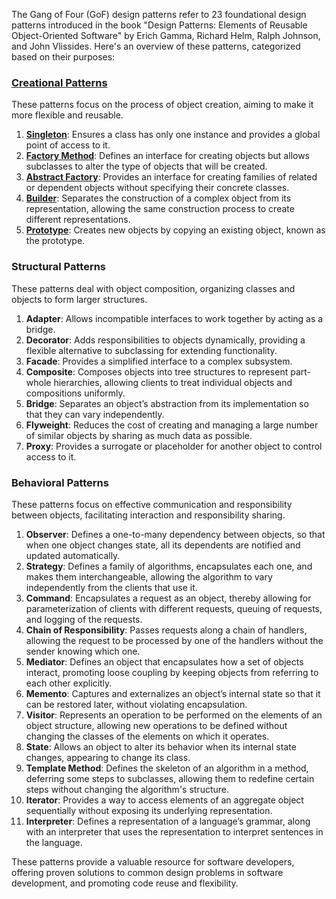 The Gang of Four (GoF) design patterns refer to 23 foundational design patterns introduced in the book "Design Patterns: Elements of Reusable Object-Oriented Software" by Erich Gamma, Richard Helm, Ralph Johnson, and John Vlissides. Here's an overview of these patterns, categorized based on their purposes:

### [Creational Patterns](https://github.com/NikolaiKovalenko/edu-gof-patterns/tree/main/creational)
These patterns focus on the process of object creation, aiming to make it more flexible and reusable.

1. [**Singleton**](https://github.com/NikolaiKovalenko/edu-gof-patterns/tree/main/creational/Singleton): Ensures a class has only one instance and provides a global point of access to it.
2. [**Factory Method**](https://github.com/NikolaiKovalenko/edu-gof-patterns/tree/main/creational/Factory_Method): Defines an interface for creating objects but allows subclasses to alter the type of objects that will be created.
3. [**Abstract Factory**](https://github.com/NikolaiKovalenko/edu-gof-patterns/tree/main/creational/Abstract_Factory): Provides an interface for creating families of related or dependent objects without specifying their concrete classes.
4. [**Builder**](https://github.com/NikolaiKovalenko/edu-gof-patterns/tree/main/creational/Builder): Separates the construction of a complex object from its representation, allowing the same construction process to create different representations.
5. [**Prototype**](https://github.com/NikolaiKovalenko/edu-gof-patterns/tree/main/creational/Prototype): Creates new objects by copying an existing object, known as the prototype.

### Structural Patterns
These patterns deal with object composition, organizing classes and objects to form larger structures.

1. **Adapter**: Allows incompatible interfaces to work together by acting as a bridge.
2. **Decorator**: Adds responsibilities to objects dynamically, providing a flexible alternative to subclassing for extending functionality.
3. **Facade**: Provides a simplified interface to a complex subsystem.
4. **Composite**: Composes objects into tree structures to represent part-whole hierarchies, allowing clients to treat individual objects and compositions uniformly.
5. **Bridge**: Separates an object’s abstraction from its implementation so that they can vary independently.
6. **Flyweight**: Reduces the cost of creating and managing a large number of similar objects by sharing as much data as possible.
7. **Proxy**: Provides a surrogate or placeholder for another object to control access to it.

### Behavioral Patterns
These patterns focus on effective communication and responsibility between objects, facilitating interaction and responsibility sharing.

1. **Observer**: Defines a one-to-many dependency between objects, so that when one object changes state, all its dependents are notified and updated automatically.
2. **Strategy**: Defines a family of algorithms, encapsulates each one, and makes them interchangeable, allowing the algorithm to vary independently from the clients that use it.
3. **Command**: Encapsulates a request as an object, thereby allowing for parameterization of clients with different requests, queuing of requests, and logging of the requests.
4. **Chain of Responsibility**: Passes requests along a chain of handlers, allowing the request to be processed by one of the handlers without the sender knowing which one.
5. **Mediator**: Defines an object that encapsulates how a set of objects interact, promoting loose coupling by keeping objects from referring to each other explicitly.
6. **Memento**: Captures and externalizes an object’s internal state so that it can be restored later, without violating encapsulation.
7. **Visitor**: Represents an operation to be performed on the elements of an object structure, allowing new operations to be defined without changing the classes of the elements on which it operates.
8. **State**: Allows an object to alter its behavior when its internal state changes, appearing to change its class.
9. **Template Method**: Defines the skeleton of an algorithm in a method, deferring some steps to subclasses, allowing them to redefine certain steps without changing the algorithm's structure.
10. **Iterator**: Provides a way to access elements of an aggregate object sequentially without exposing its underlying representation.
11. **Interpreter**: Defines a representation of a language’s grammar, along with an interpreter that uses the representation to interpret sentences in the language.

These patterns provide a valuable resource for software developers, offering proven solutions to common design problems in software development, and promoting code reuse and flexibility.